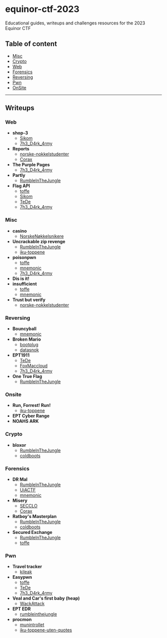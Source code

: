 
# equinor-ctf-2023
Educational guides, writeups and challenges resources for the 2023 Equinor CTF


## Table of content
- [Misc](#misc)
- [Crypto](#crypto)
- [Web](#web)
- [Forensics](#forensics)
- [Reversing](#reversing)
- [Pwn](#pwn)
- [OnSite](#onsite)

---

## Writeups

### Web
 - **shop-3**
	 - [Sikom](/writeups/Web/shop-3/Sikom)  
	 - [7h3_D4rk_4rmy](/writeups/Web/shop-3/7h3_D4rk_4rmy)  
 - **Reports**
	 - [norske-nokkelstudenter](/writeups/Web/Reports/norske-nokkelstudenter)  
	 - [Corax](/writeups/Web/Reports/Corax)  
 - **The Purple Pages**
	 - [7h3_D4rk_4rmy](/writeups/Web/The%20Purple%20Pages/7h3_D4rk_4rmy)  
 - **Partly**
	 - [RumbleInTheJungle](/writeups/Web/Partly/RumbleInTheJungle)  
 - **Flag API**
	 - [toffe](/writeups/Web/Flag%20API/toffe)  
	 - [Sikom](/writeups/Web/Flag%20API/Sikom)  
	 - [TeDe](/writeups/Web/Flag%20API/TeDe)  
	 - [7h3_D4rk_4rmy](/writeups/Web/Flag%20API/7h3_D4rk_4rmy)  
### Misc
 - **casino**
	 - [NorskeNøkkelsnikere](/writeups/Misc/casino/NorskeNøkkelsnikere)  
 - **Uncrackable zip revenge**
	 - [RumbleInTheJungle](/writeups/Misc/Uncrackable%20zip%20revenge/RumbleInTheJungle)  
	 - [iku-toppene](/writeups/Misc/Uncrackable%20zip%20revenge/iku-toppene)  
 - **poisonpwn**
	 - [toffe](/writeups/Misc/poisonpwn/toffe)  
	 - [mnemonic](/writeups/Misc/poisonpwn/mnemonic)  
	 - [7h3_D4rk_4rmy](/writeups/Misc/poisonpwn/7h3_D4rk_4rmy)  
 - **Dis is it!**
 - **insufficient**
	 - [toffe](/writeups/Misc/insufficient/toffe)  
	 - [mnemonic](/writeups/Misc/insufficient/mnemonic)  
 - **Trust but verify**
	 - [norske-nokkelstudenter](/writeups/Misc/Trust%20but%20verify/norske-nokkelstudenter)  
### Reversing
 - **Bouncyball**
	 - [mnemonic](/writeups/Reversing/Bouncyball/mnemonic)  
 - **Broken Mario**
	 - [bootplug](/writeups/Reversing/Broken%20Mario/bootplug)  
	 - [datasnok](/writeups/Reversing/Broken%20Mario/datasnok)  
 - **EPT1911**
	 - [TeDe](/writeups/Reversing/EPT1911/TeDe)  
	 - [FoxMaccloud](/writeups/Reversing/EPT1911/FoxMaccloud)  
	 - [7h3_D4rk_4rmy](/writeups/Reversing/EPT1911/7h3_D4rk_4rmy)  
 - **One True Flag**
	 - [RumbleInTheJungle](/writeups/Reversing/One%20True%20Flag/RumbleInTheJungle)  
### Onsite
 - **Run, Forrest! Run!**
	 - [iku-toppene](/writeups/Onsite/Run,%20Forrest!%20Run!/iku-toppene)  
 - **EPT Cyber Range**
 - **NOAHS ARK**
### Crypto
 - **bloxor**
	 - [RumbleInTheJungle](/writeups/Crypto/bloxor/RumbleInTheJungle)  
	 - [coldboots](/writeups/Crypto/bloxor/coldboots)  
### Forensics
 - **DR Mal**
	 - [RumbleInTheJungle](/writeups/Forensics/DR%20Mal/RumbleInTheJungle)  
	 - [UiACTF](/writeups/Forensics/DR%20Mal/UiACTF)  
	 - [mnemonic](/writeups/Forensics/DR%20Mal/mnemonic)  
 - **Misery**
	 - [SECCLO](/writeups/Forensics/Misery/SECCLO)  
	 - [Corax](/writeups/Forensics/Misery/Corax)  
 - **Ratboy's Masterplan**
	 - [RumbleInTheJungle](/writeups/Forensics/Ratboy's%20Masterplan/RumbleInTheJungle)  
	 - [coldboots](/writeups/Forensics/Ratboy's%20Masterplan/coldboots)  
 - **Secured Exchange**
	 - [RumbleInTheJungle](/writeups/Forensics/Secured%20Exchange/RumbleInTheJungle)  
	 - [toffe](/writeups/Forensics/Secured%20Exchange/toffe)  
### Pwn
 - **Travel tracker**
	 - [kileak](/writeups/Pwn/Travel%20tracker/kileak)  
 - **Easypwn**
	 - [toffe](/writeups/Pwn/Easypwn/toffe)  
	 - [TeDe](/writeups/Pwn/Easypwn/TeDe)  
	 - [7h3_D4rk_4rmy](/writeups/Pwn/Easypwn/7h3_D4rk_4rmy)  
 - **Veal and Car's first baby (heap)**
	 - [WackAttack](/writeups/Pwn/Veal%20and%20Car's%20first%20baby%20(heap)/WackAttack)  
 - **EPT EDR**
	 - [rumbleinthejungle](/writeups/Pwn/EPT%20EDR/rumbleinthejungle)  
 - **procmon**
	 - [munintrollet](/writeups/Pwn/procmon/munintrollet)  
	 - [iku-toppene-uten-quotes](/writeups/Pwn/procmon/iku-toppene-uten-quotes)  

